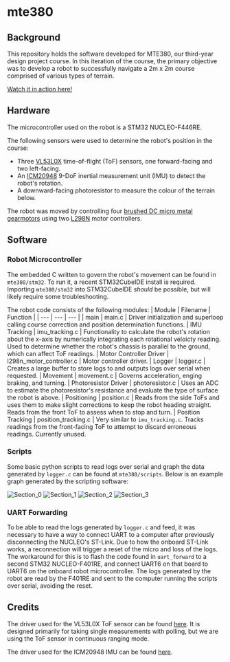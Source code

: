 # mte380
## Background
This repository holds the software developed for MTE380, our third-year design project course. In this iteration of the course, the primary objective was to develop a robot to successfully navigate a 2m x 2m course comprised of various types of terrain. 

[Watch it in action here!](https://drive.google.com/file/d/1semjB3284f4LjIQnWhxCoVaLQFxuySnK/view?usp=sharing)

## Hardware

The microcontroller used on the robot is a STM32 NUCLEO-F446RE. 

The following sensors were used to determine the robot's position in the course: 
- Three [VL53L0X](https://www.st.com/en/imaging-and-photonics-solutions/vl53l0x.html) time-of-flight (ToF) sensors, one forward-facing and two left-facing.
- An [ICM20948](https://www.adafruit.com/product/4554) 9-DoF inertial measurement unit (IMU) to detect the robot's rotation. 
- A downward-facing photoresistor to measure the colour of the terrain below.

The robot was moved by controlling four [brushed DC micro metal gearmotors](https://www.pololu.com/product/1101) using two [L298N](https://www.sparkfun.com/datasheets/Robotics/L298_H_Bridge.pdf) motor controllers.

## Software
### Robot Microcontroller
The embedded C written to govern the robot's movement can be found in `mte380/stm32`. To run it, a recent STM32CubeIDE install is required. Importing `mte380/stm32` into STM32CubeIDE *should* be possible, but will likely require some troubleshooting.
 
The robot code consists of the following modules:
| Module | Filename | Function |
| ---    | ---      | ---         |
| main | main.c | Driver initialization and superloop calling course correction and position determination functions.
| IMU Tracking | imu_tracking.c | Functionality to calculate the robot's rotation about the x-axis by numerically integrating each rotational veloicty reading. Used to determine whether the robot's chassis is parallel to the ground, which can affect ToF readings.
| Motor Controller Driver | l298n_motor_controller.c | Motor controller driver.
| Logger | logger.c | Creates a large buffer to store logs to and outputs logs over serial when requested.
| Movement | movement.c | Governs acceleration, enging braking, and turning.
| Photoresistor Driver | photoresistor.c | Uses an ADC to estimate the photoresistor's resistance and evaluate the type of surface the robot is above.
| Positioning | position.c | Reads from the side ToFs and uses them to make slight corrections to keep the robot heading straight. Reads from the front ToF to assess when to stop and turn. 
| Position Tracking | position_tracking.c | Very similar to `imu_tracking.c`. Tracks readings from the front-facing ToF to attempt to discard erroneous readings. Currently unused.
### Scripts
Some basic python scripts to read logs over serial and graph the data generated by `logger.c` can be found at `mte380/scripts`. Below is an example graph generated by the scripting software:

![Section_0](https://user-images.githubusercontent.com/53830580/220791618-b4119465-aed3-4688-b663-0934de03ce18.png)
![Section_1](https://user-images.githubusercontent.com/53830580/220791620-eb4d8726-7075-4c31-a1c0-aaaaa836a2c3.png)
![Section_2](https://user-images.githubusercontent.com/53830580/220791614-6050e4d9-7a5d-4ed6-8ab7-39880972314f.png)
![Section_3](https://user-images.githubusercontent.com/53830580/220791615-79355a3e-a4d5-4cb9-83e4-b1f4f4d77380.png)

### UART Forwarding
To be able to read the logs generated by `logger.c` and feed, it was necessary to have a way to connect UART to a computer after previously disconnecting the NUCLEO's ST-Link. Due to how the onboard ST-Link works, a reconnection will trigger a reset of the micro and loss of the logs. The workaround for this is to flash the code found in `uart_forward` to a second STM32 NUCLEO-F401RE, and connect UART6 on that board to UART6 on the onboard robot microcontroller. The logs generated by the robot are read by the F401RE and sent to the computer running the scripts over serial, avoiding the reset.


## Credits
The driver used for the VL53L0X ToF sensor can be found [here](https://github.com/lamik/VL53L0X_API_STM32_HAL). It is designed primarily for taking single measurements with polling, but we are using the ToF sensor in continuous ranging mode.

The driver used for the ICM20948 IMU can be found [here](https://github.com/mokhwasomssi/stm32_hal_icm20948).


